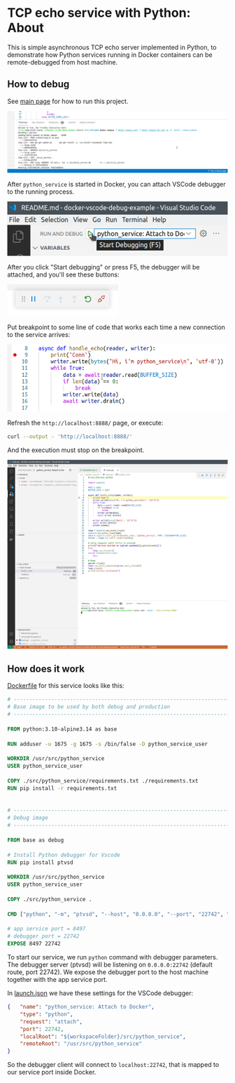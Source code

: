 # TCP echo service with Python: About

This is simple asynchronous TCP echo server implemented in Python, to demonstrate how Python services running in Docker containers can be remote-debugged from host machine.

## How to debug

See [main page](../../README.md) for how to run this project.

![image: docker-compose](../../readme-assets/docker-compose-up-dev.png)

After `python_service` is started in Docker, you can attach VSCode debugger to the running process.

![image: F5](../../readme-assets/python_service-f5.png)

After you click "Start debugging" or press F5, the debugger will be attached, and you'll see these buttons:

![image: F5 started](../../readme-assets/f5.png)

Put breakpoint to some line of code that works each time a new connection to the service arrives:

![image: breakpoint](../../readme-assets/python_service-breakpoint.png)

Refresh the `http://localhost:8888/` page, or execute:

```bash
curl --output - 'http://localhost:8888/'
```

And the execution must stop on the breakpoint.

![image: breakpoint](../../readme-assets/python_service-breakpoint-hit.png)

## How does it work

[Dockerfile](../../infra/python_service/Dockerfile) for this service looks like this:

```dockerfile
# ------------------------------------------------------------------------------
# Base image to be used by both debug and production
# ------------------------------------------------------------------------------

FROM python:3.10-alpine3.14 as base

RUN adduser -u 1675 -g 1675 -s /bin/false -D python_service_user

WORKDIR /usr/src/python_service
USER python_service_user

COPY ./src/python_service/requirements.txt ./requirements.txt
RUN pip install -r requirements.txt


# ------------------------------------------------------------------------------
# Debug image
# ------------------------------------------------------------------------------

FROM base as debug

# Install Python debugger for Vscode
RUN pip install ptvsd

WORKDIR /usr/src/python_service
USER python_service_user

COPY ./src/python_service .

CMD ["python", "-m", "ptvsd", "--host", "0.0.0.0", "--port", "22742", "--multiprocess", "main.py"]

# app service port = 8497
# debugger port = 22742
EXPOSE 8497 22742
```

To start our service, we run `python` command with debugger parameters. The debugger server (ptvsd) will be listening on `0.0.0.0:22742` (default route, port 22742).
We expose the debugger port to the host machine together with the app service port.

In [launch.json](../../.vscode/launch.json) we have these settings for the VSCode debugger:

```json
{	"name": "python_service: Attach to Docker",
	"type": "python",
	"request": "attach",
	"port": 22742,
	"localRoot": "${workspaceFolder}/src/python_service",
	"remoteRoot": "/usr/src/python_service"
}
```

So the debugger client will connect to `localhost:22742`, that is mapped to our service port inside Docker.
